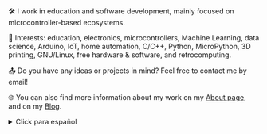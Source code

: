 🛠️ I work in education and software development, mainly focused on microcontroller-based ecosystems.

👀 Interests: education, electronics, microcontrollers, Machine Learning, data science, Arduino, IoT, home automation, C/C++, Python, MicroPython, 3D printing, GNU/Linux, free hardware & software, and retrocomputing.

📤 Do you have any ideas or projects in mind? Feel free to contact me by email!

🌐 You can also find more information about my work on my [About page](https://lmtreser.github.io/), and on my [Blog](https://www.automatismos-mdq.com.ar).

<details>
<summary>Click para español</summary>
<br>
🛠️ Trabajo en educación y en la creación de software, principalmente enfocado en ecosistemas basados en microcontroladores.
<br><br>
👀 Intereses: educación, electrónica, microcontroladores, Machine Learning, ciencia de datos, Arduino, IoT, domótica, C/C++, Python, MicroPython, impresión 3D, GNU/Linux, hardware & software libre y retrocomputación.
<br><br>
📤 ¿Tenes alguna idea o proyecto en mente? ¡No dudes en contactarme por correo electrónico!
<br><br>
🌐 También podes encontrar más información sobre mi trabajo en mi página <a href="https://lmtreser.github.io/">About</a>, y en mi <a href="https://www.automatismos-mdq.com.ar">Blog</a>.
</details>

